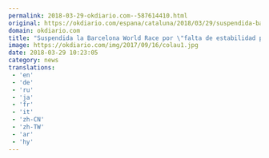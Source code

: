 ```yaml
---
permalink: 2018-03-29-okdiario.com--587614410.html
original: https://okdiario.com/espana/cataluna/2018/03/29/suspendida-barcelona-world-race-falta-estabilidad-politica-2040954
domain: okdiario.com
title: "Suspendida la Barcelona World Race por \"falta de estabilidad política""
image: https://okdiario.com/img/2017/09/16/colau1.jpg
date: 2018-03-29 10:23:05
category: news
translations: 
 - 'en'
 - 'de'
 - 'ru'
 - 'ja'
 - 'fr'
 - 'it'
 - 'zh-CN'
 - 'zh-TW'
 - 'ar'
 - 'hy'
---
```


